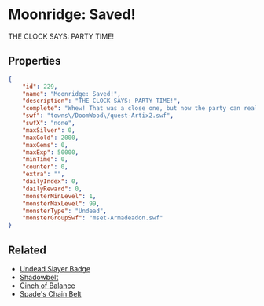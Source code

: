 # Moonridge: Saved!

THE CLOCK SAYS: PARTY TIME!

## Properties

```json
{
    "id": 229,
    "name": "Moonridge: Saved!",
    "description": "THE CLOCK SAYS: PARTY TIME!",
    "complete": "Whew! That was a close one, but now the party can really start! It looks like Lady Vayle and Artix have some history, maybe you can ask him about that later. Right now, the key to the Necropolis awaits!",
    "swf": "towns\/DoomWood\/quest-Artix2.swf",
    "swfX": "none",
    "maxSilver": 0,
    "maxGold": 2000,
    "maxGems": 0,
    "maxExp": 50000,
    "minTime": 0,
    "counter": 0,
    "extra": "",
    "dailyIndex": 0,
    "dailyReward": 0,
    "monsterMinLevel": 1,
    "monsterMaxLevel": 99,
    "monsterType": "Undead",
    "monsterGroupSwf": "mset-Armadeadon.swf"
}
```

## Related

- [Undead Slayer Badge](../items/1594-undead-slayer-badge.md)
- [Shadowbelt](../items/1595-shadowbelt.md)
- [Cinch of Balance](../items/1596-cinch-of-balance.md)
- [Spade's Chain Belt](../items/1597-spade-s-chain-belt.md)

